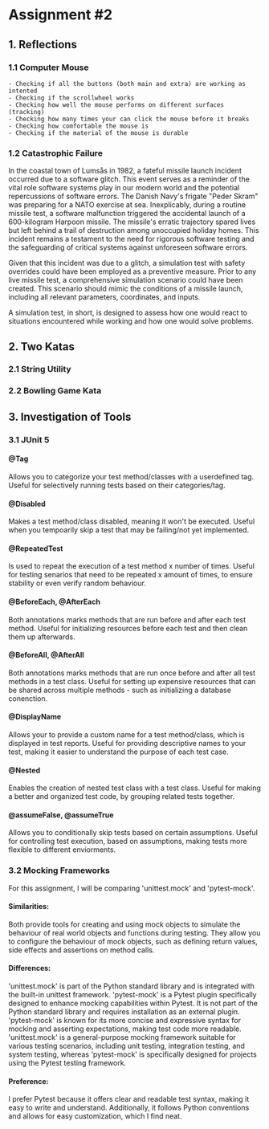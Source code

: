 # Assignment #2

## 1. Reflections

  ### 1.1 Computer Mouse
    - Checking if all the buttons (both main and extra) are working as intented
    - Checking if the scrollwheel works
    - Checking how well the mouse performs on different surfaces (tracking)
    - Checking how many times your can click the mouse before it breaks
    - Checking how comfortable the mouse is
    - Checking if the material of the mouse is durable
      
  ### 1.2 Catastrophic Failure
   In the coastal town of Lumsås in 1982, a fateful missile launch incident occurred due to a software glitch. This event serves as a reminder of the vital role software systems play in our modern world and the potential repercussions of software errors. The Danish Navy's frigate "Peder Skram" was preparing for a NATO exercise at sea. Inexplicably, during a routine missile test, a software malfunction triggered the accidental launch of a 600-kilogram Harpoon missile. The missile's erratic trajectory spared lives but left behind a trail of destruction among unoccupied holiday homes. This incident remains a testament to the need for rigorous software testing and the safeguarding of critical systems against unforeseen software errors.

  Given that this incident was due to a glitch, a simulation test with safety overrides could have been employed as a preventive measure. Prior to any live missile test, a comprehensive simulation scenario could have been created. This scenario should mimic the conditions of a missile launch, including all relevant parameters, coordinates, and inputs.

  A simulation test, in short, is designed to assess how one would react to situations encountered while working and how one would solve problems.
  

## 2. Two Katas

  ### 2.1 String Utility

  ### 2.2 Bowling Game Kata


## 3. Investigation of Tools

  ### 3.1 JUnit 5

  #### @Tag
  Allows you to categorize your test method/classes with a userdefined tag.  
  Useful for selectively running tests based on their categories/tag.
  #### @Disabled
  Makes a test method/class disabled, meaning it won't be executed.
  Useful when you tempoarily skip a test that may be failing/not yet implemented.
  #### @RepeatedTest
  Is used to repeat the execution of a test method x number of times.
  Useful for testing senarios that need to be repeated x amount of times, to ensure stability or even verify random behaviour.
  #### @BeforeEach, @AfterEach
  Both annotations marks methods that are run before and after each test method.
  Useful for initializing resources before each test and then clean them up afterwards.
  #### @BeforeAll, @AfterAll
  Both annotations marks methods that are run once before and after all test methods in a test class.
  Useful for setting up expensive resources that can be shared across multiple methods - such as initializing a database conenction.
  #### @DisplayName
  Allows your to provide a custom name for a test method/class, which is displayed in test reports.
  Useful for providing descriptive names to your test, making it easier to understand the purpose of each test case.
  #### @Nested
  Enables the creation of nested test class with a test class.
  Useful for making a better and organized test code, by grouping related tests together.
  #### @assumeFalse, @assumeTrue
  Allows you to conditionally skip tests based on certain assumptions.
  Useful for controlling test execution, based on assumptions, making tests more flexible to different enviorments.

  ### 3.2 Mocking Frameworks

  For this assignment, I will be comparing 'unittest.mock' and 'pytest-mock'.

  #### Similarities:
  Both provide tools for creating and using mock objects to simulate the behaviour of real world objects and functions during testing.
  They allow you to configure the behaviour of mock objects, such as defining return values, side effects and assertions on method calls.
  
  #### Differences:
  'unittest.mock' is part of the Python standard library and is integrated with the built-in unittest framework.
  'pytest-mock' is a Pytest plugin specifically designed to enhance mocking capabilities within Pytest. It is not part of the Python standard library and requires installation as an external plugin.
  'pytest-mock' is known for its more concise and expressive syntax for mocking and asserting expectations, making test code more readable.
  'unittest.mock' is a general-purpose mocking framework suitable for various testing scenarios, including unit testing, integration testing, and system testing, whereas 'pytest-mock' is specifically designed for projects using the Pytest testing framework.

  #### Preference:
  I prefer Pytest because it offers clear and readable test syntax, making it easy to write and understand. Additionally, it follows Python conventions and allows for easy customization, which I find neat.